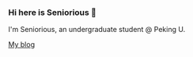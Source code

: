 ### Hi here is Seniorious 👋

I'm Seniorious, an undergraduate student @ Peking U.

[My blog](https://blog.seniorious.cc)
